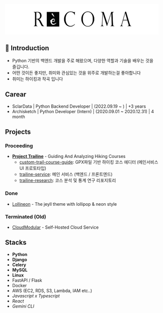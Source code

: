 <div align="center">
  <img src="profile.png" alt="profile" height="100px" />
</div>


## 👋 Introduction
* Python 기반의 백엔드 개발을 주로 해왔으며, 다양한 역할과 기술을 배우는 것을 즐깁니다.<br>
* 어떤 것이든 좋지만, 취미와 관심있는 것을 위주로 개발하는걸 좋아합니다<br>
* 취미는 하이킹과 작곡 입니다<br>

## Carear
* SclarData | Python Backend Developer | (2022.09.19 ~ ) | +3 years
* Archisketch | Python Developer (Intern) | (2020.09.01 ~ 2020.12.31) | 4 month

## Projects

### Proceeding
* **[Project Trailine](https://github.com/users/recoma96/projects/5)** - Guiding And Analyzing Hiking Courses
  * [custom-trail-course-guide](https://github.com/recoma96/trail-course-guide): GPX파일 기반 하이킹 코스 에디터 (메인서비스 UI 프로토타입)
  * [trailine-service](https://github.com/recoma96/trailine): 메인 서비스 (백엔드 / 프론트엔드)
  * [trailine-research](https://github.com/recoma96/trailine-research): 코스 분석 및 통계 연구 리포지토리


### Done
* [Lollineon](https://github.com/sweetcase-production/lollineon) - The jeyll theme with lollipop & neon style

### Terminated (Old)
* [CloudModular](https://github.com/recoma96/cloudmodular) - Self-Hosted Cloud Service




## Stacks

* **Python**
* **Django**
* **Celery**
* **MySQL**
* **Linux**
* FastAPI / Flask
* Docker
* AWS (EC2, RDS, S3, Lambda, IAM etc..)
* _Javascript x Typescript_
* _React_
* _Gemini CLI_
